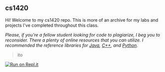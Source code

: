 ## cs1420
Hi! Welcome to my cs1420 repo. This is more of an archive for my labs and projects I've completed throughout this class.

*Please, if you're a fellow student looking for code to plagiarize, I beg you to reconsider. There a plenty of online resources that you can utilize. I recommended the reference libraries for [Java](https://docs.oracle.com/javase/8/docs/api/java/lang/ref/Reference.html), [C++](http://www.cplusplus.com/reference/), and [Python](https://docs.python.org/3/library/).*

> ito

[![Run on Repl.it](https://repl.it/badge/github/kidlatmc29/cs1420)](https://repl.it/github/kidlatmc29/cs1420)
